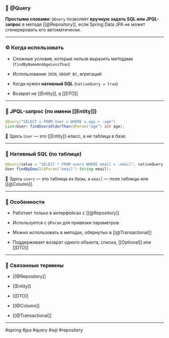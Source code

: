 ### 🧾 **@Query**

**Простыми словами:** `@Query` позволяет **вручную задать SQL или JPQL-запрос** в методе [[@Repository]], если Spring Data JPA не может сгенерировать его автоматически.

---

### ⚙️ **Когда использовать**

- Сложные условия, которые нельзя выразить методами (`findByNameAndAgeLessThan`)
    
- Использование `JOIN`, `GROUP BY`, агрегаций
    
- Когда нужен **нативный SQL** (`nativeQuery = true`)
    
- Возврат не [[Entity]], а [[DTO]]
    

---

### 📌 **JPQL-запрос (по имени [[Entity]])**

```java
@Query("SELECT u FROM User u WHERE u.age > :age")
List<User> findUsersOlderThan(@Param("age") int age);
```

📍 Здесь `User` — это [[Entity]]-класс, а не таблица в базе.

---

### 📌 **Нативный SQL (по таблице)**

```java
@Query(value = "SELECT * FROM users WHERE email = :email", nativeQuery = true)
User findByEmail(@Param("email") String email);
```

📍 Здесь `users` — это таблица из базы, а `email` — поле таблицы или [[@Column]].

---

### 🧠 **Особенности**

- Работает только в интерфейсах с [[@Repository]]
    
- Используется с `@Param` для привязки параметров
    
- Можно использовать в методах, обёрнутых в [[@Transactional]]
    
- Поддерживает возврат одного объекта, списка, [[Optional]] или [[DTO]]
    

---

### 🔗 **Связанные термины**

- [[@Repository]]
    
- [[Entity]]
    
- [[DTO]]
    
- [[@Column]]
    
- [[@Transactional]]
    

---

#spring #jpa #query #sql #repository